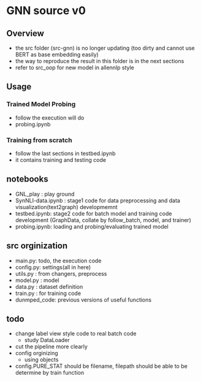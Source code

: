 # GNN source v0

## Overview
- the src folder (src-gnn) is no longer updating (too dirty and cannot use BERT as base embedding easily)
- the way to reproduce the result in this folder is in the next sections
- refer to src_oop for new model in allennlp style

## Usage 

### Trained Model Probing
- follow the execution will do
- probing.ipynb

### Training from scratch
- follow the last sections in testbed.ipynb
- it contains training and testing code

## notebooks
- GNL_play : play ground
- SynNLI-data.ipynb : stage1 code for data preprocessing and data visualization(text2graph) developmemnt
- testbed.ipynb: stage2 code for batch model and training code development (GraphData, collate by follow_batch, model, and trainer)
- probing.ipynb: loading and probing/evaluating trained model

## src orginization
- main.py: todo, the execution code
- config.py: settings(all in here)
- utils.py : from changers, preprocess
- model.py : model
- data.py : dataset definition
- train.py : for training code
- dunmped_code: previous versions of useful functions

## todo
- change label view style code to real batch code
    - study DataLoader
- cut the pipeline more clearly
- config orginizing
    - using objects
- config.PURE_STAT should be filename, filepath should be able to be determine by train function